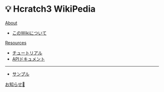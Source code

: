 # 💡 Hcratch3 WikiPedia

[About]()

  * [このWikiについて](about.md)

[Resources]()

  * [チュートリアル](tutorial.md)
  * [APIドキュメント](api/index.md)
  - - - -
  * [サンプル](demo/sample.html)

[お知らせ📢](announce.md)

<script async src="https://cse.google.com/cse.js?cx=94ff3b1871dd64989">
</script>
<div class="gcse-search"></div>
